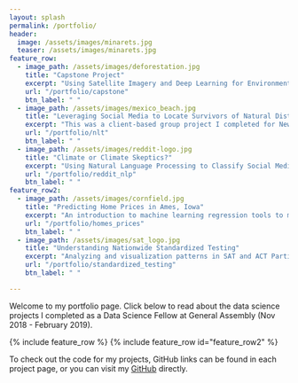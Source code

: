 ```yaml
---
layout: splash
permalink: /portfolio/
header:
  image: /assets/images/minarets.jpg
  teaser: /assets/images/minarets.jpg
feature_row:
  - image_path: /assets/images/deforestation.jpg
    title: "Capstone Project"
    excerpt: "Using Satellite Imagery and Deep Learning for Environmental Conservation."
    url: "/portfolio/capstone"
    btn_label: " "
  - image_path: /assets/images/mexico_beach.jpg
    title: "Leveraging Social Media to Locate Survivors of Natural Distasters"
    excerpt: "This was a client-based group project I completed for New Light Technolgies."
    url: "/portfolio/nlt"
    btn_label: " "
  - image_path: /assets/images/reddit-logo.jpg
    title: "Climate or Climate Skeptics?"
    excerpt: "Using Natural Language Processing to Classify Social Media Sources"
    url: "/portfolio/reddit_nlp"
    btn_label: " "
feature_row2:
  - image_path: /assets/images/cornfield.jpg
    title: "Predicting Home Prices in Ames, Iowa"
    excerpt: "An introduction to machine learning regression tools to model house prices in Ames, Iowa"
    url: "/portfolio/homes_prices" 
    btn_label: " " 
  - image_path: /assets/images/sat_logo.jpg
    title: "Understanding Nationwide Standardized Testing"
    excerpt: "Analyzing and visualization patterns in SAT and ACT Participation"
    url: "/portfolio/standardized_testing"
    btn_label: " "

---
```


Welcome to my portfolio page. Click below to read about the data science projects I completed as a Data Science Fellow at General Assembly (Nov 2018 - February 2019).

{% include feature_row %}
{% include feature_row id="feature_row2" %}

To check out the code for my projects, GitHub links can be found in each project page, or you can visit my [GitHub](https://github.com/cameronbronstein) directly.